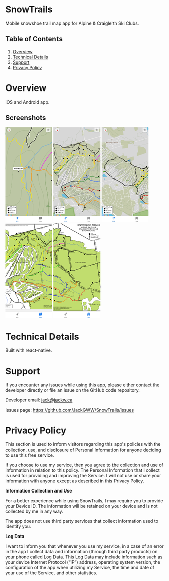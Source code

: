 # SnowTrails
Mobile snowshoe trail map app for Alpine & Craigleith Ski Clubs.

## Table of Contents
1. [Overview](#overview)
2. [Technical Details](#technical-details)
3. [Support](#support)
4. [Privacy Policy](#privacy-policy)

# Overview
iOS and Android app.

## Screenshots
<p float="left">
<img src="https://github.com/jackgww/SnowTrails/blob/master/assets/screenshots/Android/1.jpg?raw=true" height="300">
<img src="https://github.com/jackgww/SnowTrails/blob/master/assets/screenshots/Android/2.jpg?raw=true" height="300">
<img src="https://github.com/jackgww/SnowTrails/blob/master/assets/screenshots/Android/3.jpg?raw=true" height="300">
<img src="https://github.com/jackgww/SnowTrails/blob/master/assets/screenshots/Android/4.jpg?raw=true" height="300">
<img src="https://github.com/jackgww/SnowTrails/blob/master/assets/screenshots/Android/5.jpg?raw=true" height="300">
</p>

# Technical Details
Built with react-native. 

# Support 
If you encounter any issues while using this app, please either contact the developer directly or file an issue on the GitHub code repository.

Developer email: <jack@jackw.ca>

Issues page: <https://github.com/JackGWW/SnowTrails/issues>

# Privacy Policy

This section is used to inform visitors regarding this app's policies with the collection, use, and disclosure of Personal Information for anyone deciding to use this free service.

If you choose to use my service, then you agree to the collection and use of information in relation to this policy. The Personal Information that I collect is used for providing and improving the Service. I will not use or share your information with anyone except as described in this Privacy Policy.

**Information Collection and Use**

For a better experience while using SnowTrails, I may require you to provide your Device ID. The information will be retained on your device and is not collected by me in any way.

The app does not use third party services that collect information used to identify you.

**Log Data**

I want to inform you that whenever you use my service, in a case of an error in the app I collect data and information (through third party products) on your phone called Log Data. This Log Data may include information such as your device Internet Protocol (“IP”) address, operating system version, the configuration of the app when utilizing my Service, the time and date of your use of the Service, and other statistics.
